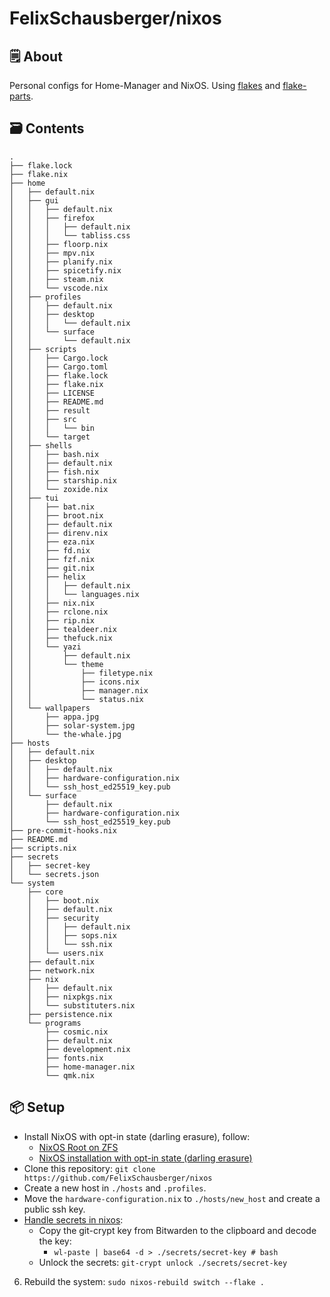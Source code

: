 # FelixSchausberger/nixos

## 🗒 About

Personal configs for Home-Manager and NixOS. Using
[flakes](https://nixos.wiki/wiki/Flakes) and
[flake-parts](https://github.com/hercules-ci/flake-parts).

## 🗃️ Contents

```
.
├── flake.lock
├── flake.nix
├── home
│   ├── default.nix
│   ├── gui
│   │   ├── default.nix
│   │   ├── firefox
│   │   │   ├── default.nix
│   │   │   └── tabliss.css
│   │   ├── floorp.nix
│   │   ├── mpv.nix
│   │   ├── planify.nix
│   │   ├── spicetify.nix
│   │   ├── steam.nix
│   │   └── vscode.nix
│   ├── profiles
│   │   ├── default.nix
│   │   ├── desktop
│   │   │   └── default.nix
│   │   └── surface
│   │       └── default.nix
│   ├── scripts
│   │   ├── Cargo.lock
│   │   ├── Cargo.toml
│   │   ├── flake.lock
│   │   ├── flake.nix
│   │   ├── LICENSE
│   │   ├── README.md
│   │   ├── result
│   │   ├── src
│   │   │   └── bin
│   │   └── target
│   ├── shells
│   │   ├── bash.nix
│   │   ├── default.nix
│   │   ├── fish.nix
│   │   ├── starship.nix
│   │   └── zoxide.nix
│   ├── tui
│   │   ├── bat.nix
│   │   ├── broot.nix
│   │   ├── default.nix
│   │   ├── direnv.nix
│   │   ├── eza.nix
│   │   ├── fd.nix
│   │   ├── fzf.nix
│   │   ├── git.nix
│   │   ├── helix
│   │   │   ├── default.nix
│   │   │   └── languages.nix
│   │   ├── nix.nix
│   │   ├── rclone.nix
│   │   ├── rip.nix
│   │   ├── tealdeer.nix
│   │   ├── thefuck.nix
│   │   └── yazi
│   │       ├── default.nix
│   │       └── theme
│   │           ├── filetype.nix
│   │           ├── icons.nix
│   │           ├── manager.nix
│   │           └── status.nix
│   └── wallpapers
│       ├── appa.jpg
│       ├── solar-system.jpg
│       └── the-whale.jpg
├── hosts
│   ├── default.nix
│   ├── desktop
│   │   ├── default.nix
│   │   ├── hardware-configuration.nix
│   │   └── ssh_host_ed25519_key.pub
│   └── surface
│       ├── default.nix
│       ├── hardware-configuration.nix
│       └── ssh_host_ed25519_key.pub
├── pre-commit-hooks.nix
├── README.md
├── scripts.nix
├── secrets
│   ├── secret-key
│   └── secrets.json
└── system
    ├── core
    │   ├── boot.nix
    │   ├── default.nix
    │   ├── security
    │   │   ├── default.nix
    │   │   ├── sops.nix
    │   │   └── ssh.nix
    │   └── users.nix
    ├── default.nix
    ├── network.nix
    ├── nix
    │   ├── default.nix
    │   ├── nixpkgs.nix
    │   └── substituters.nix
    ├── persistence.nix
    └── programs
        ├── cosmic.nix
        ├── default.nix
        ├── development.nix
        ├── fonts.nix
        ├── home-manager.nix
        └── qmk.nix
```

## 📦 Setup

- Install NixOS with opt-in state (darling erasure), follow:
  - [NixOS Root on ZFS](https://openzfs.github.io/openzfs-docs/Getting%20Started/NixOS/Root%20on%20ZFS.html#nixos-root-on-zfs)
  - [NixOS installation with opt-in state (darling erasure)](https://gist.github.com/Quelklef/e5d0d9ea0c2777db45f0779b9996c94b)
- Clone this repository: `git clone https://github.com/FelixSchausberger/nixos`
- Create a new host in `./hosts` and `.profiles`.
- Move the `hardware-configuration.nix` to `./hosts/new_host` and create a
public ssh key.
- [Handle secrets in nixos](https://lgug2z.com/articles/handling-secrets-in-nixos-an-overview):
  - Copy the git-crypt key from Bitwarden to the clipboard and decode the key:
    - `wl-paste | base64 -d > ./secrets/secret-key # bash`
  - Unlock the secrets: `git-crypt unlock ./secrets/secret-key`
6. Rebuild the system: `sudo nixos-rebuild switch --flake .`
